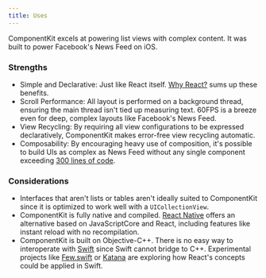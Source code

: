 ```yaml
---
title: Uses
---
```


ComponentKit excels at powering list views with complex content. It was built to power Facebook's News Feed on iOS.

### Strengths

- Simple and Declarative: Just like React itself. [Why React?](http://facebook.github.io/react/docs/why-react.html) sums up these benefits.
- Scroll Performance: All layout is performed on a background thread, ensuring the main thread isn't tied up measuring text. 60FPS is a breeze even for deep, complex layouts like Facebook's News Feed.
- View Recycling: By requiring all view configurations to be expressed declaratively, ComponentKit makes error-free view recycling automatic.
- Composability: By encouraging heavy use of composition, it's possible to build UIs as complex as News Feed without any single component exceeding [300 lines of code](under-300-lines.html).

### Considerations

- Interfaces that aren't lists or tables aren't ideally suited to ComponentKit since it is optimized to work well with a  `UICollectionView`.
- ComponentKit is fully native and compiled. [React Native](https://code.facebook.com/videos/786462671439502/react-js-conf-2015-keynote-introducing-react-native-/) offers an alternative based on JavaScriptCore and React, including features like instant reload with no recompilation.
- ComponentKit is built on Objective-C++. There is no easy way to interoperate with [Swift](https://developer.apple.com/swift/) since Swift cannot bridge to C++. Experimental projects like [Few.swift](https://github.com/joshaber/Few.swift) or [Katana](https://github.com/BendingSpoons/katana-swift/) are exploring how React's concepts could be applied in Swift.
